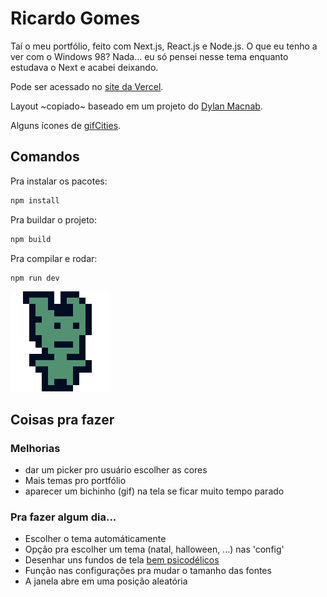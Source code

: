 # Ricardo Gomes

Taí o meu portfólio, feito com Next.js, React.js e Node.js. O que eu tenho a ver com o Windows 98? Nada... eu só pensei nesse tema enquanto estudava o Next e acabei deixando.

Pode ser acessado no [site da Vercel](ricardo-gomes.vercel.app/home).

Layout ~copiado~ baseado em um projeto do [Dylan Macnab](https://codepen.io/DylanMacnab/pen/xEEOyZ).

Alguns ícones de [gifCities](https://gifcities.org/).

## Comandos

Pra instalar os pacotes:
```bash
npm install
```

Pra buildar o projeto:
```bash
npm build
```

Pra compilar e rodar:
```bash
npm run dev
```

![Eu em 256x256px](/public/img/eu_16-16.gif)

## Coisas pra fazer

### Melhorias

- dar um picker pro usuário escolher as cores
- Mais temas pro portfólio
- aparecer um bichinho (gif) na tela se ficar muito tempo parado

### Pra fazer algum dia...

* Escolher o tema automáticamente
* Opção pra escolher um tema (natal, halloween, ...) nas 'config'
* Desenhar uns fundos de tela [bem psicodélicos](https://everydaylouie.itch.io/kidpix)
* Função nas configurações pra mudar o tamanho das fontes
* A janela abre em uma posição aleatória
